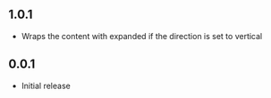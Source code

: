 ## 1.0.1

* Wraps the content with expanded if the direction is set to vertical

## 0.0.1

* Initial release
